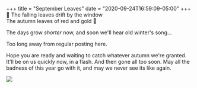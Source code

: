 +++
title = "September Leaves"
date = "2020-09-24T16:59:09-05:00"
+++
🍂 The falling leaves drift by the window<br>
The autumn leaves of red and gold 🍁

The days grow *shorter* now, and soon we'll hear old winter's song…

Too long away from regular posting here. 

Hope you are ready and waiting to catch whatever autumn we're granted. It'll be on us quickly now, in a flash. And then gone all too soon. May all the badness of this year go with it, and may we never see its like again.

![](https://imagedelivery.net/zJmFZzaNuqC_Q5Caqyu8nQ/tobyblog_images_remote_cloudinary_aa00bb77_sept-leaves.jpg/fit=scale-down,w=780,sharpen=1,f=auto,q=0.9,slow-connection-quality=0.3)
